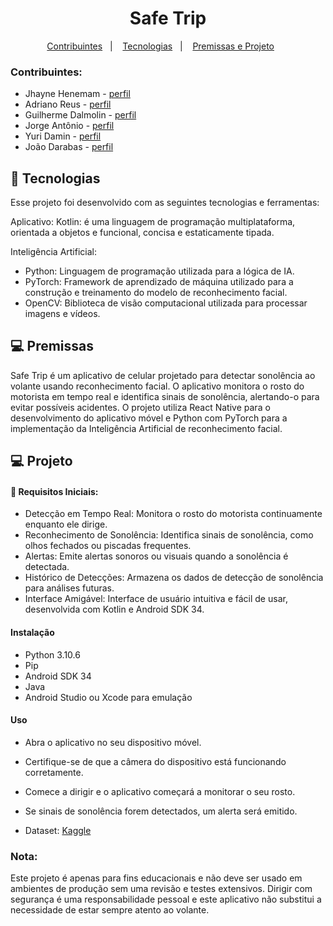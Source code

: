 <h1 align="center"> Safe Trip </h1>

<p align="center">
  <a HREF="#-integrantes">Contribuintes</a>&nbsp;&nbsp;&nbsp;|&nbsp;&nbsp;&nbsp;
  <a href="#-tecnologias">Tecnologias</a>&nbsp;&nbsp;&nbsp;|&nbsp;&nbsp;&nbsp;
  <a href="#-projeto">Premissas e Projeto</a>&nbsp;&nbsp;&nbsp;&nbsp;&nbsp;&nbsp;
</p>

### Contribuintes:
- Jhayne Henemam - [perfil](https://github.com/JhayneK)
- Adriano Reus - [perfil](https://github.com/JhayneK)
- Guilherme Dalmolin - [perfil](https://github.com/JhayneK)
- Jorge Antônio - [perfil](https://github.com/JhayneK)
- Yuri Damin - [perfil](https://github.com/JhayneK)
- João Darabas - [perfil](https://github.com/JhayneK)

## 🚀 Tecnologias

Esse projeto foi desenvolvido com as seguintes tecnologias e ferramentas:

Aplicativo:
Kotlin: é uma linguagem de programação multiplataforma, orientada a objetos e funcional, concisa e estaticamente tipada.

Inteligência Artificial:
- Python: Linguagem de programação utilizada para a lógica de IA.
- PyTorch: Framework de aprendizado de máquina utilizado para a construção e treinamento do modelo de reconhecimento facial.
- OpenCV: Biblioteca de visão computacional utilizada para processar imagens e vídeos.
  
## 💻 Premissas

Safe Trip é um aplicativo de celular projetado para detectar sonolência ao volante usando reconhecimento facial. O aplicativo monitora o rosto do motorista em tempo real e identifica sinais de sonolência, alertando-o para evitar possíveis acidentes. O projeto utiliza React Native para o desenvolvimento do aplicativo móvel e Python com PyTorch para a implementação da Inteligência Artificial de reconhecimento facial.


## 💻 Projeto

#### 💎 Requisitos Iniciais: 

- Detecção em Tempo Real: Monitora o rosto do motorista continuamente enquanto ele dirige.
- Reconhecimento de Sonolência: Identifica sinais de sonolência, como olhos fechados ou piscadas frequentes.
- Alertas: Emite alertas sonoros ou visuais quando a sonolência é detectada.
- Histórico de Detecções: Armazena os dados de detecção de sonolência para análises futuras.
- Interface Amigável: Interface de usuário intuitiva e fácil de usar, desenvolvida com Kotlin e Android SDK 34.

#### Instalação
- Python 3.10.6
- Pip
- Android SDK 34
- Java
- Android Studio ou Xcode para emulação


#### Uso
- Abra o aplicativo no seu dispositivo móvel.
- Certifique-se de que a câmera do dispositivo está funcionando corretamente.
- Comece a dirigir e o aplicativo começará a monitorar o seu rosto.
- Se sinais de sonolência forem detectados, um alerta será emitido.

- Dataset: [Kaggle](https://www.kaggle.com/datasets/dheerajperumandla/drowsiness-dataset)


### Nota: 
Este projeto é apenas para fins educacionais e não deve ser usado em ambientes de produção sem uma revisão e testes extensivos. Dirigir com segurança é uma responsabilidade pessoal e este aplicativo não substitui a necessidade de estar sempre atento ao volante.

